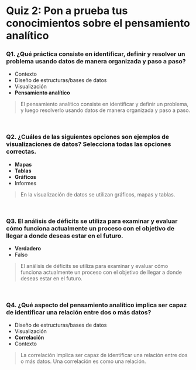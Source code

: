 # Quiz 2: Pon a prueba tus conocimientos sobre el pensamiento analítico

### Q1. ¿Qué práctica consiste en identificar, definir y resolver un problema usando datos de manera organizada y paso a paso?

- Contexto
- Diseño de estructuras/bases de datos
- Visualización
- **Pensamiento analítico**

> El pensamiento analítico consiste en identificar y definir un problema, y luego resolverlo usando datos de manera organizada y paso a paso.

&nbsp;

### Q2. ¿Cuáles de las siguientes opciones son ejemplos de visualizaciones de datos? Selecciona todas las opciones correctas.

- **Mapas**
- **Tablas**
- **Gráficos**
- Informes

> En la visualización de datos se utilizan gráficos, mapas y tablas.

&nbsp;

### Q3. El análisis de déficits se utiliza para examinar y evaluar cómo funciona actualmente un proceso con el objetivo de llegar a donde deseas estar en el futuro.

- **Verdadero**
- Falso

> El análisis de déficits se utiliza para examinar y evaluar cómo funciona actualmente un proceso con el objetivo de llegar a donde deseas estar en el futuro.

&nbsp;

### Q4. ¿Qué aspecto del pensamiento analítico implica ser capaz de identificar una relación entre dos o más datos?

- Diseño de estructuras/bases de datos
- Visualización
- **Correlación**
- Contexto

> La correlación implica ser capaz de identificar una relación entre dos o más datos. Una correlación es como una relación.